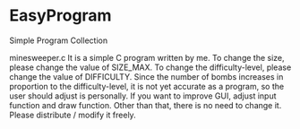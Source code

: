 # EasyProgram
Simple Program Collection

minesweeper.c
It is a simple C program written by me.
To change the size, please change the value of SIZE_MAX.
To change the difficulty-level, please change the value of DIFFICULTY.
Since the number of bombs increases in proportion to the difficulty-level, 
it is not yet accurate as a program, so the user should adjust is personally.
If you want to improve GUI, adjust input function and draw function.
Other than that, there is no need to change it.
Please distribute / modify it freely.
